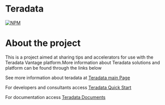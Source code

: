 # Teradata
[![NPM](https://img.shields.io/npm/l/react)](https://github.com/brdevschool/teradata/blob/main/LICENSE) 

# About the project
This is a project aimed at sharing tips and accelerators for use with the Teradata Vantage platform.More information about Teradata solutions and platform can be found through the links below

See more information about teradata at [Teradata main Page](https://www.teradata.com/)  

For developers and consultants access  [Teradata Quick Start](https://quickstarts.teradata.com/teradata-vantage-engine-architecture-and-concepts.html.)  

For documentation access [Teradata Documents](https://docs.teradata.com/)  

